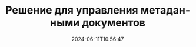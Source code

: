 ---
############################# Static ############################
layout: "family"
date:  2024-06-11T10:56:47
draft: false

product: "Metadata"
product_tag: "metadata"

lang: ru

############################# Head ############################
head_title: ".NET, Java, API-интерфейсы Node.js и онлайн-приложения для работы с метаданными от GroupDocs"
head_description: "API-интерфейсы метаданных документа, встроенные в C# .NET и Java. Читайте, пишите, редактируйте и сравнивайте метаинформацию всех популярных форматов. Анализируйте и экспортируйте метаданные."

############################# Header ############################
title: "Решение для управления метаданными документов"
description:  |
  API и приложения для чтения, редактирования, замены и удаления метаданных документов, изображений и других форматов файлов на популярных платформах.

  Добавляйте скрытую метаданную в свои бизнес-файлы и документы.

  Измените или удалите метаданные, которые уже представлены в ваших документах.

  Собирайте и анализируйте информацию о метаданных документов и файлов.

############################# Supported Platforms ###############################
supported_platforms:
  enable: true
  head_title: "Выберите свою платформу"
  title: "Независимость платформы"
  description: "GroupDocs.Metadata совместим с широким спектром операционных систем и платформ:"
  details_link_title: "Узнать больше"

  items:
    # items loop
    - title: ".NET"
      description: GroupDocs.Metadata .NET 
      color: "blue"
      tag: "net"
      link: "/metadata/net/"
      features_link: "https://docs.groupdocs.com/metadata/net/system-requirements/"
      features:
          # features loop
          - rows: "4"
            content: |
                    .NET Core 3.0 or higher <br> .NET 5.0 or higher <br> .NET Standard 2.1
      
          # features loop
          - rows: "1"
            content: |
                    Windows <br> Linux <br> Mac OS
      
          # features loop
          - rows: "3"
            content: |
                    Microsoft Visual Studio <br> JetBrains Rider <br> Microsoft Visual Code
      
          # features loop
          - rows: "1"
            content: |
                    70+ file formats
      

    # items loop
    - title: "Java"
      description: GroupDocs.Metadata Java
      color: "red"
      tag: "java"
      link: "/metadata/java/"
      features_link: "https://docs.groupdocs.com/metadata/java/system-requirements/"
      features:
          # features loop
          - rows: "4"
            content: |
                    J2SE 7.0 or higher <br> Kotlin
      
          # features loop
          - rows: "1"
            content: |
                    Windows <br> Linux <br> Mac OS
      
          # features loop
          - rows: "3"
            content: |
                    IntelliJ IDEA <br> Eclipse <br> NetBeans
      
          # features loop
          - rows: "1"
            content: |
                    70+ file formats

    # items loop
    - title: "Node.js"
      description: GroupDocs.Metadata Node.js
      color: "green"
      tag: "nodejs-java"
      link: "/metadata/nodejs-java/"
      features_link: "https://docs.groupdocs.com/metadata/"
      features:
          # features loop
          - rows: "4"
            content: |
                    Node.js 16+ and J2SE 8.0 (1.8)+
      
          # features loop
          - rows: "1"
            content: |
                    Windows <br> Linux <br> Mac OS
      
          # features loop
          - rows: "3"
            content: |
                    Atom <br> Visual Studio Code <br> Любой другой текстовый редактор
      
          # features loop
          - rows: "1"
            content: |
                    70+ file formats

############################# Features ###############################
features:
  enable: true
  title: "Обзор функций GroupDocs.Metadata"
  description: "Наше решение предназначено для управления метаданными во многих популярных форматах файлов, включая изображения и офисные документы."

  items:
    # items loop
    - icon: "protect"
      title: "Защитите деловую информацию"
      content: "Добавьте скрытые метаданные в ваши конфиденциальные файлы и документы."

    # items loop
    - icon: "control"
      title: "Управление метаданными документа"
      content: "Собирайте подробную информацию о метаданных, содержащихся в документах."

    # items loop
    - icon: "manipulate"
      title: "Манипулировать информацией метаданных"
      content: "Изменяйте содержимое или удаляйте метаданные во многих поддерживаемых форматах файлов."

    # items loop
    - icon: "additional"
      title: "Различные дополнительные функции"
      content: "Предварительный просмотр документа, извлечение пакетов метаданных и т. д."

############################# Code Samples ###############################
code_samples:
  enable: true
  title: "Защитите документы с помощью метаданных"
  description: "GroupDocs.Metadata примеры кода типичных операций."

  items:
    # items loop
    - title: "Удалите ненужные метаданные из изображений и документов."
      content: "GroupDocs.Metadata поможет вам легко удалить скрытую информацию из ваших файлов и документов. Вы можете быстро удалить такие сведения, как время и место съемки изображения, или удалить информацию об авторе и редакторе из документов Office."
      samples:
          # samples loop
          - language: "C#"
            color: "blue"
            content: |
                    <code class="language-csharp" data-lang="csharp">
                        // Передать путь к документу конструктору Metadata

                        using (Metadata metadata = new Metadata("source.docx"))
                        {
                            // Удалить свойства документа, связанные с создателем и редактором
                            var affected = metadata.RemoveProperties(
                                p => p.Tags.Contains(Tags.Person.Creator) ||
                                    p.Tags.Contains(Tags.Person.Editor);

                            // Результат процесса удаления метаданных
                            Console.WriteLine("Properties removed: {0}", affected);

                            // Сохранить очищенный документ
                            metadata.Save("result.docx");
                        }                    
                    </code>

          # samples loop
          - language: "Java"
            color: "red"
            content: |
                    <code class="language-java" data-lang="java">
                        // Передать путь к документу конструктору Metadata

                        try (Metadata metadata = new Metadata("source.docx");{

                            // Удалить свойства документа, связанные с создателем и редактором
                            int affected = metadata.removeProperties(
                                new ContainsTagSpecification(Tags.getPerson().getCreator()).or(
                                new ContainsTagSpecification(Tags.getPerson().getEditor())));

                            // Результат процесса удаления метаданных
                            System.out.println(String.format("Properties removed: %s", affected));

                            // Сохранить очищенный документ
                            metadata.save("result.docx");
                        }

                    </code>

          # samples loop
          - language: "TypeScript"
            color: "green"
            content: |
                    <code class="language-java" data-lang="javascript">
                        // Передать путь к документу конструктору Metadata

                        const metadata = new groupdocs.metadata.Metadata("source.docx");
    
                        // Удалить свойства документа, связанные с создателем и редактором
                        var affected = metadata.removeProperties(
                            new groupdocs.metadata.ContainsTagSpecification(groupdocs.metadata.Tags.getPerson().getCreator()).or(
                            new groupdocs.metadata.ContainsTagSpecification(groupdocs.metadata.Tags.getPerson().getEditor()))
                            );

                        // Результат процесса удаления метаданных
                        console.log('Properties removed: ${affected}');

                        // Сохранить очищенный документ
                        metadata.save("result.docx");                        

                    </code>

############################# Supported Formats ###############################
formats:
  enable: true
  title: "Поддерживается более 70 форматов"
  description: "GroupDocs.Metadata помогает управлять метаданными в популярных форматах документов и файлов."

############################# Metrics ###############################
metrics:
  enable: true
  title: "Достижения GroupDocs.Metadata"
  description: "Откройте для себя ключевые показатели достижений нашей библиотеки"

  items:
    # items loop
    - number: "70+"
      title: "Поддерживаемые форматы"
      content: "GroupDocs.Metadata поддерживает обработку метаданных для более чем 70 популярных форматов файлов."

    # items loop
    - number: "700k"
      title: "Загрузки NuGet"
      content: "Пакет NuGet GroupDocs.Metadata для .NET был скачан более 700 000 раз."

    # items loop
    - number: "15k"
      title: "Загрузки Maven"
      content: "GroupDocs.Metadata имеет 15 000 загрузок на Maven. Мощное управление метаданными Java."

    # items loop
    - number: "140+"
      title: "Счастливые клиенты"
      content: "Как известные компании, так и отдельные разработчики предпочитают продукты GroupDocs для создания инновационных решений."


############################# Customers ###############################
customers:
  enable: true
  title: "Наши счастливые клиенты"
  description: "Продукты GroupDocs, которым доверяют многие клиенты по всему миру, используются во многих конкурентных бизнес-решениях по всему миру."

  items:
    # items loop
    - title: "BenQ Corporation"
      logo: "benq"
      
    # items loop
    - title: "Nasdaq Stock Market"
      logo: "nasdaq"
      
    # items loop
    - title: "AT&T Inc."
      logo: "att"
      
    # items loop
    - title: "Customer logo AstraZeneca"
      logo: "astrazeneca"
      
    # items loop
    - title: "Central Bank of Argentina"
      logo: "argentinacentralbank"
      
    # items loop
    - title: "Roche Holding AG"
      logo: "roche"
      
    # items loop
    - title: "Capita"
      logo: "capita"
      
    # items loop
    - title: "Axa S.A."
      logo: "axa"
      
    # items loop
    - title: "Instructure Inc."
      logo: "instructure"
      
    # items loop
    - title: "Wipro"
      logo: "wipro"


############################# Actions ###############################
actions:
  enable: true
  title: "Готов начать?"
  description: "Попробуйте функции GroupDocs.Metadata бесплатно в своих приложениях."

  items:
    # items loop
    - title: ".NET"
      color: "blue"
      link: "/metadata/net/"

    # items loop
    - title: "Java"
      color: "red"
      link: "/metadata/java/"

    # items loop
    - title: "Node.js"
      color: "green"
      link: "/metadata/nodejs-java/"      

############################# FAQ ###############################
faq:
  enable: true
  title: "Часто задаваемые вопросы"
  description: "Есть вопросы о нашем продукте? У нас есть ответы!"

  items:
    # items loop
    - question: "Требует ли GroupDocs.Metadata стороннее программное обеспечение для обработки метаданных документа?"
      answer: "GroupDocs.Metadata работает независимо; никакие внешние библиотеки, такие как Microsoft Office или Adobe Acrobat, не нужны."

    # items loop
    - question: "Могу ли я опробовать функции GroupDocs.Metadata перед покупкой?"
      answer: "Абсолютно! GroupDocs.Metadata предлагает бесплатную пробную версию. Установите его и изучите его возможности. Однако обратите внимание, что пробные версии добавляют к вашим документам «пробные значки» и обрабатывают только первые 3 страницы. Чтобы получить все возможности, получите бесплатную 30-дневную временную лицензию на полную функциональность. Подробности читайте [здесь](https://purchase.groupdocs.com/temporary-license/)."

    # items loop
    - question: "Какие типы лицензий доступны?"
      answer: "Ищете лицензию GroupDocs.Metadata? Мы предоставили вам различные варианты. Выбирайте лицензии, соответствующие вашим потребностям, исходя из таких факторов, как количество разработчиков в вашей команде, места развертывания (например, отдельный офис или удаленные рабочие места), а также требует ли распространение среди конечных пользователей совместного использования SDK/API с клиентами. Альтернативно, выберите ежемесячную лицензию на использование, где вы платите в зависимости от использования с тарифными планами. Изучите дальше и найдите идеальный вариант [здесь](https://purchase.groupdocs.com/pricing/metadata/net/)."

############################# Cloud Links ###############################
cloud_links:
  enable: true
  title: "GroupDocs.Metadata API с низким кодом включают"
  description: "Управляйте конфиденциальными метаданными в бизнес-файлах вашего приложения с помощью нашего облачного REST API."
  
  items:
    # items loop
    - title: "GroupDocs.Metadata Cloud for cURL"
      content: "Работайте с API-интерфейсами манипулирования метаданными cURL RESTful для управления информацией метаданных PDF, Word, Excel, презентаций, изображений и мультимедийных файлов в ваших приложениях."
      icon: "groupdocs_metadata-for-curl"
      link: "https://products.groupdocs.cloud/metadata/curl"

    # items loop
    - title: "GroupDocs.Metadata Cloud for .NET"
      content: "Используйте REST API метаданных с .NET SDK для добавления, редактирования, извлечения, поиска и удаления метаданных из форматов документов в приложениях .NET."
      icon: "groupdocs_metadata-for-net"
      link: "https://products.groupdocs.cloud/metadata/net"

    # items loop
    - title: "GroupDocs.Metadata Cloud for Java"
      content: "Улучшите свои приложения Java с помощью мощных функций управления метаданными с помощью Metadata SDK для Java."
      icon: "groupdocs_metadata-for-java"
      link: "https://products.groupdocs.cloud/metadata/java"

############################# App links ###############################
app_links:
  enable: true
  title: "GroupDocs.Metadata Приложения без кода включены"
  description: "Получите доступ к веб-приложению GroupDocs для управления метаданными документа. Обрабатывайте более 70 популярных форматов файлов в своем любимом браузере БЕСПЛАТНО."

  items:
    # items loop
    - title: "GroupDocs.Metadata Total"
      content: "Бесплатное приложение для просмотра и редактирования метаданных Word, Excel, PDF, PowerPoint и более 70 типов документов."
      icon: "groupdocs_metadata-app"
      link: "https://products.groupdocs.app/metadata/total"

    # items loop
    - title: "GroupDocs.Metadata DOCX"
      content: "Бесплатная онлайн-просмотрщик и редактор метаданных для документов MS Word."
      icon: "groupdocs_words-app"
      link: "https://products.groupdocs.app/metadata/docx"

    # items loop
    - title: "GroupDocs.Metadata PDF"
      content: "Просматривайте или редактируйте метаданные PDF-документов онлайн."
      icon: "groupdocs_pdf-app"
      link: "https://products.groupdocs.app/metadata/pdf"


      


---